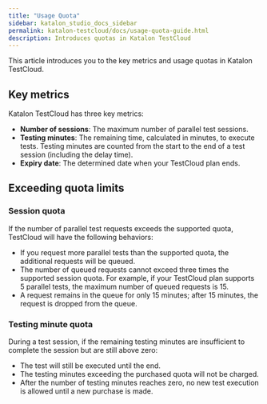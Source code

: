 ```yaml
---
title: "Usage Quota"
sidebar: katalon_studio_docs_sidebar
permalink: katalon-testcloud/docs/usage-quota-guide.html
description: Introduces quotas in Katalon TestCloud
---
```


This article introduces you to the key metrics and usage quotas in Katalon TestCloud.

## Key metrics

Katalon TestCloud has three key metrics:

* **Number of sessions**: The maximum number of parallel test sessions.
* **Testing minutes**: The remaining time, calculated in minutes, to execute tests. Testing minutes are counted from the start to the end of a test session (including the delay time).
* **Expiry date**: The determined date when your TestCloud plan ends.

## Exceeding quota limits

### Session quota

If the number of parallel test requests exceeds the supported quota, TestCloud will have the following behaviors:

* If you request more parallel tests than the supported quota, the additional requests will be queued.
* The number of queued requests cannot exceed three times the supported session quota. For example, if your TestCloud plan supports 5 parallel tests, the maximum number of queued requests is 15.
* A request remains in the queue for only 15 minutes; after 15 minutes, the request is dropped from the queue.

### Testing minute quota

During a test session, if the remaining testing minutes are insufficient to complete the session but are still above zero:

* The test will still be executed until the end.  
* The testing minutes exceeding the purchased quota will not be charged.
* After the number of testing minutes reaches zero, no new test execution is allowed until a new purchase is made.
